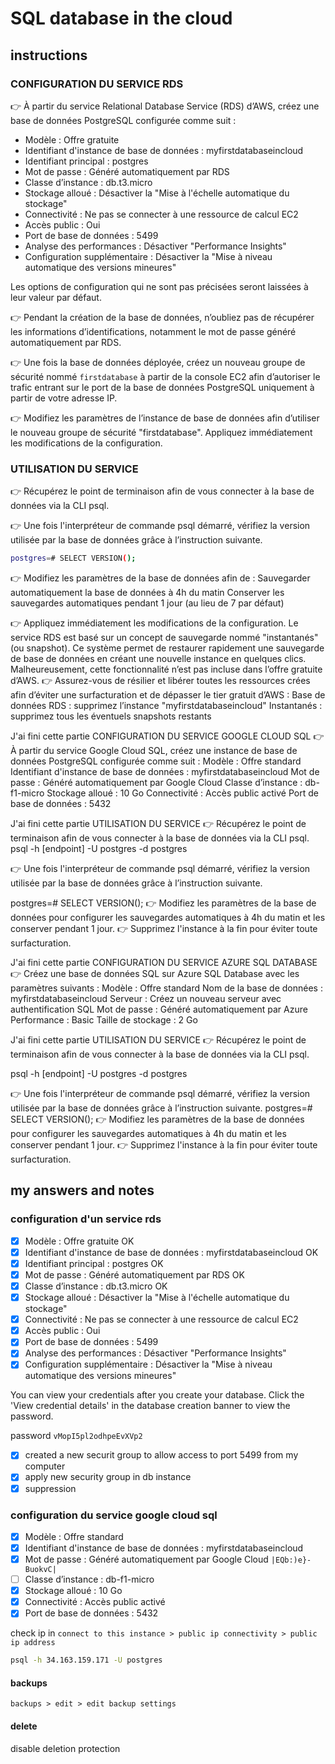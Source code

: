 # SQL database in the cloud

## instructions

### CONFIGURATION DU SERVICE RDS
👉 À partir du service Relational Database Service (RDS) d’AWS, créez une base de données PostgreSQL configurée comme suit :
- Modèle : Offre gratuite
- Identifiant d'instance de base de données : myfirstdatabaseincloud
- Identifiant principal : postgres
- Mot de passe : Généré automatiquement par RDS
- Classe d’instance : db.t3.micro
- Stockage alloué : Désactiver la "Mise à l'échelle automatique du stockage"
- Connectivité : Ne pas se connecter à une ressource de calcul EC2
- Accès public : Oui
- Port de base de données : 5499
- Analyse des performances : Désactiver "Performance Insights"
- Configuration supplémentaire : Désactiver la "Mise à niveau automatique des versions mineures"

Les options de configuration qui ne sont pas précisées seront laissées à leur valeur par défaut.

👉 Pendant la création de la base de données, n’oubliez pas de récupérer les informations d’identifications, notamment le mot de passe généré automatiquement par RDS.

👉 Une fois la base de données déployée, créez un nouveau groupe de sécurité nommé ``firstdatabase`` à partir de la console EC2 afin d’autoriser le trafic entrant sur le port de la base de données PostgreSQL uniquement à partir de votre adresse IP.

👉 Modifiez les paramètres de l’instance de base de données afin d’utiliser le nouveau groupe de sécurité "firstdatabase". Appliquez immédiatement les modifications de la configuration.

### UTILISATION DU SERVICE
👉 Récupérez le point de terminaison afin de vous connecter à la base de données via la CLI psql.

👉 Une fois l'interpréteur de commande psql démarré, vérifiez la version utilisée par la base de données grâce à l’instruction suivante.

```sh
postgres=# SELECT VERSION();
```

👉 Modifiez les paramètres de la base de données afin de :
Sauvegarder automatiquement la base de données à 4h du matin
Conserver les sauvegardes automatiques pendant 1 jour (au lieu de 7 par défaut)

👉 Appliquez immédiatement les modifications de la configuration.
Le service RDS est basé sur un concept de sauvegarde nommé "instantanés" (ou snapshot). Ce système permet de restaurer rapidement une sauvegarde de base de données en créant une nouvelle instance en quelques clics.
Malheureusement, cette fonctionnalité n’est pas incluse dans l’offre gratuite d’AWS.
👉 Assurez-vous de résilier et libérer toutes les ressources crées afin d’éviter une surfacturation et de dépasser le tier gratuit d’AWS :
Base de données RDS : supprimez l’instance "myfirstdatabaseincloud"
Instantanés : supprimez tous les éventuels snapshots restants

J'ai fini cette partie
CONFIGURATION DU SERVICE GOOGLE CLOUD SQL
👉 À partir du service Google Cloud SQL, créez une instance de base de données PostgreSQL configurée comme suit :
Modèle : Offre standard
Identifiant d'instance de base de données : myfirstdatabaseincloud
Mot de passe : Généré automatiquement par Google Cloud
Classe d’instance : db-f1-micro
Stockage alloué : 10 Go
Connectivité : Accès public activé
Port de base de données : 5432

J'ai fini cette partie
UTILISATION DU SERVICE
👉 Récupérez le point de terminaison afin de vous connecter à la base de données via la CLI psql.
psql -h [endpoint] -U postgres -d postgres

👉 Une fois l'interpréteur de commande psql démarré, vérifiez la version utilisée par la base de données grâce à l’instruction suivante.

postgres=# SELECT VERSION();
👉 Modifiez les paramètres de la base de données pour configurer les sauvegardes automatiques à 4h du matin et les conserver pendant 1 jour.
👉 Supprimez l'instance à la fin pour éviter toute surfacturation.

J'ai fini cette partie
CONFIGURATION DU SERVICE AZURE SQL DATABASE
👉 Créez une base de données SQL sur Azure SQL Database avec les paramètres suivants :
Modèle : Offre standard
Nom de la base de données : myfirstdatabaseincloud
Serveur : Créez un nouveau serveur avec authentification SQL
Mot de passe : Généré automatiquement par Azure
Performance : Basic
Taille de stockage : 2 Go

J'ai fini cette partie
UTILISATION DU SERVICE
👉 Récupérez le point de terminaison afin de vous connecter à la base de données via la CLI psql.

psql -h [endpoint] -U postgres -d postgres

👉 Une fois l'interpréteur de commande psql démarré, vérifiez la version utilisée par la base de données grâce à l’instruction suivante.
postgres=# SELECT VERSION();
👉 Modifiez les paramètres de la base de données pour configurer les sauvegardes automatiques à 4h du matin et les conserver pendant 1 jour.
👉 Supprimez l'instance à la fin pour éviter toute surfacturation.

## my answers and notes

### configuration d'un service rds

- [x] Modèle : Offre gratuite OK
- [x] Identifiant d'instance de base de données : myfirstdatabaseincloud OK
- [x] Identifiant principal : postgres OK
- [x] Mot de passe : Généré automatiquement par RDS OK
- [x] Classe d’instance : db.t3.micro OK
- [x] Stockage alloué : Désactiver la "Mise à l'échelle automatique du stockage"
- [x] Connectivité : Ne pas se connecter à une ressource de calcul EC2
- [x] Accès public : Oui
- [x] Port de base de données : 5499
- [x] Analyse des performances : Désactiver "Performance Insights"
- [x] Configuration supplémentaire : Désactiver la "Mise à niveau automatique des versions mineures"

You can view your credentials after you create your database. Click the 'View credential details' in the database creation banner to view the password.

password ``vMopI5pl2odhpeEvXVp2``

- [x] created a new securit group to allow access to port 5499 from my computer
- [x] apply new security group in db instance
- [x] suppression

### configuration du service google cloud sql

- [x] Modèle : Offre standard
- [x] Identifiant d'instance de base de données : myfirstdatabaseincloud
- [x] Mot de passe : Généré automatiquement par Google Cloud ``|EQb:)e}-BuokvC|``
- [ ] Classe d’instance : db-f1-micro
- [x] Stockage alloué : 10 Go
- [x] Connectivité : Accès public activé
- [x] Port de base de données : 5432

check ip in ``connect to this instance > public ip connectivity > public ip address``

```sh
psql -h 34.163.159.171 -U postgres 
```

#### backups
``backups > edit > edit backup settings ``

#### delete
disable deletion protection
